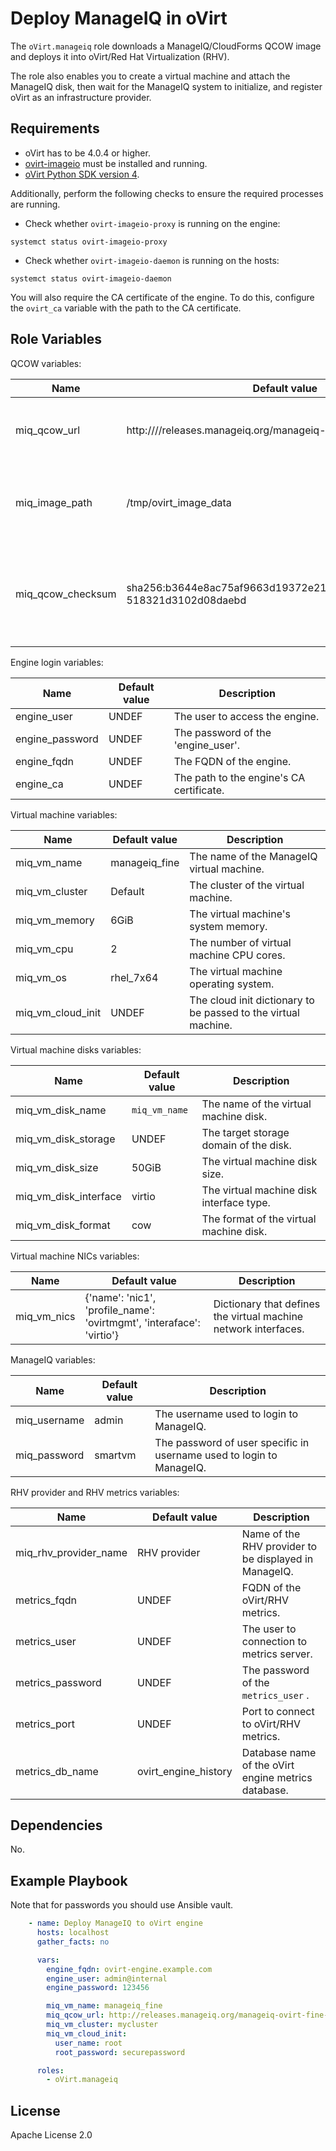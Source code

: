 Deploy ManageIQ in oVirt
==================================================

The `oVirt.manageiq` role downloads a ManageIQ/CloudForms QCOW image and deploys it into oVirt/Red Hat Virtualization (RHV).

The role also enables you to create a virtual machine and attach the ManageIQ disk, then wait for the ManageIQ system to initialize, and register oVirt as an infrastructure provider.

Requirements
------------

* oVirt has to be 4.0.4 or higher.
* [ovirt-imageio](http://www.ovirt.org/develop/release-management/features/storage/image-upload/) must be installed and running.
* [oVirt Python SDK version 4](https://pypi.python.org/pypi/ovirt-engine-sdk-python/4.0.4).

Additionally, perform the following checks to ensure the required processes are running.
* Check whether `ovirt-imageio-proxy` is running on the engine:
 
 ```
systemct status ovirt-imageio-proxy
```

* Check whether `ovirt-imageio-daemon` is running on the hosts:

 ```
systemct status ovirt-imageio-daemon
```

You will also require the CA certificate of the engine. To do this, configure the `ovirt_ca` variable with the path to the CA certificate.

Role Variables
--------------

QCOW variables:

| Name          | Default value                                            |  Description                                                 |
|---------------|----------------------------------------------------------|--------------------------------------------------------------|
| miq_qcow_url  | http:////releases.manageiq.org/manageiq-ovirt-fine-1.qc2 | The URL of the ManageIQ QCOW image. |
| miq_image_path | /tmp/ovirt_image_data | The path where the qcow2 image will be downloaded. |
| miq_qcow_checksum | sha256:b3644e8ac75af9663d19372e21b8a0273d68e54bfd515<br/>518321d3102d08daebd | Checksum of the qcow2 image file. It's used to validate the downloaded file.  |

Engine login variables:

| Name                | Default value     |  Description                            |
|---------------------|-------------------|-----------------------------------------|
| engine_user         | UNDEF             | The user to access the engine.          |
| engine_password     | UNDEF             | The password of the 'engine_user'.      |
| engine_fqdn         | UNDEF             | The FQDN of the engine.                 |
| engine_ca           | UNDEF             | The path to the engine's CA certificate.|

Virtual machine variables:

| Name               | Default value     |  Description                                 |
|--------------------|-------------------|----------------------------------------------|
| miq_vm_name        | manageiq_fine     | The name of the ManageIQ virtual machine. |
| miq_vm_cluster     | Default           | The cluster of the virtual machine.    |
| miq_vm_memory      | 6GiB              | The virtual machine's system memory.    |
| miq_vm_cpu         | 2                 | The number of virtual machine CPU cores.   |
| miq_vm_os          | rhel_7x64         | The virtual machine operating system. |
| miq_vm_cloud_init  | UNDEF             | The cloud init dictionary to be passed to the virtual machine. |

Virtual machine disks variables:

| Name                | Default value     |  Description                            |
|---------------------|-------------------|-----------------------------------------|
| miq_vm_disk_name    | `miq_vm_name`     | The name of the virtual machine disk.   | 
| miq_vm_disk_storage | UNDEF             | The target storage domain of the disk.  |
| miq_vm_disk_size    | 50GiB             | The virtual machine disk size.          |
| miq_vm_disk_interface | virtio          | The virtual machine disk interface type.|
| miq_vm_disk_format  | cow               | The format of the virtual machine disk. |

Virtual machine NICs variables:

| Name                | Default value     |  Description                                         |
|---------------------|-------------------|------------------------------------------------------|
| miq_vm_nics         | {'name': 'nic1', 'profile_name': 'ovirtmgmt', 'interaface': 'virtio'} | Dictionary that defines the virtual machine network interfaces. |

ManageIQ variables:

| Name          | Default value     |  Description                                         |
|---------------|-------------------|------------------------------------------------------|
| miq_username  | admin             | The username used to login to ManageIQ. |
| miq_password  | smartvm           | The password of user specific in username used to login to ManageIQ. |


RHV provider and RHV metrics variables:

| Name                  | Default value     |  Description                                         |
|-----------------------|-------------------|------------------------------------------------------|
| miq_rhv_provider_name | RHV provider      | Name of the RHV provider to be displayed in ManageIQ.|
| metrics_fqdn          | UNDEF             | FQDN of the oVirt/RHV metrics.                       |
| metrics_user          | UNDEF             | The user to connection to metrics server.            |
| metrics_password      | UNDEF             | The password of the `metrics_user` .                 |
| metrics_port          | UNDEF             | Port to connect to oVirt/RHV metrics.                |
| metrics_db_name       | ovirt_engine_history | Database name of the oVirt engine metrics database. |

Dependencies
------------

No.

Example Playbook
----------------

Note that for passwords you should use Ansible vault.

```yaml
    - name: Deploy ManageIQ to oVirt engine
      hosts: localhost
      gather_facts: no

      vars:
        engine_fqdn: ovirt-engine.example.com
        engine_user: admin@internal
        engine_password: 123456

        miq_vm_name: manageiq_fine
        miq_qcow_url: http://releases.manageiq.org/manageiq-ovirt-fine-1.qc2
        miq_vm_cluster: mycluster
        miq_vm_cloud_init:
          user_name: root
          root_password: securepassword

      roles:
        - oVirt.manageiq
```

License
-------

Apache License 2.0

